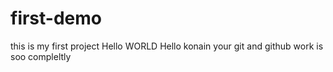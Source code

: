 # first-demo
this is my first project
Hello WORLD
Hello konain your git and github work is soo compleltly